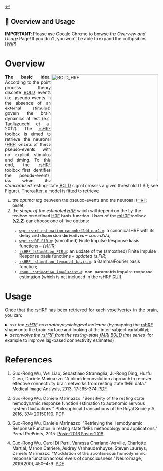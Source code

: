 <a href="https://github.com/compneuro-da/rsHRF/blob/update/README.md#table-of-contents">:leftwards_arrow_with_hook:</a> <br>

📖  Overview and Usage
----
__IMPORTANT__: Please use Google Chrome to browse the _Overview and Usage_ Page! If you don't, you won't be able to expand the collapsibles. [<abbr title="Work In Progress"><i>WIP</i></abbr>]

# Overview 
 <img align="right" src="https://github.com/guorongwu/rsHRF/raw/master/docs/example_hrf.png" alt="BOLD_HRF" width="350"/> <!-- find other image to illustrate pseudo-point process + code to produce it -->
<p align="justify"><b>The basic idea.</b> According to the point process theory discrete <abbr title="Blood Oxygenation Level Dependent">BOLD</abbr> events (i.e. pseudo-events in the absence of an external stimulus) govern the brain dynamics at rest (e.g. Tagliazucchi et al. 2012). The <abbr title="resting-state hemodynamic response function">rsHRF</abbr> toolbox is aimed to retrieve the neuronal (<abbr title="hemodynamic response function">HRF</abbr>) onsets of these pseudo-events with no explicit stimulus and timing. To this end, the <abbr title="resting-state hemodynamic response function">rsHRF</abbr> toolbox first identifies the pseudo-events, i.e. when the <i>standardized</i> resting-state <abbr title="Blood Oxygenation Level Dependent">BOLD</abbr> signal crosses a given threshold (1 SD; see Figure). Thereafter, a model is fitted to retrieve: <ol>
<li>the <i>optimal lag</i> between the pseudo-events and the neuronal (<abbr title="hemodynamic response function">HRF</abbr>) onset; </li>
 <li>the <i>shape of the estimated <abbr title="hemodynamic response function">HRF</abbr></i> which will depend on the by-the-toolbox predefined <abbr title="hemodynamic response function">HRF</abbr> basis function. Users of the <abbr title="resting-state hemodynamic response function">rsHRF</abbr> toolbox (<a href=""><b>v2.2</b></a>) can choose one of five options:</li><ul>
<li><a href="https://github.com/compneuro-da/rsHRF/blob/master/wgr_rshrf_estimation_canonhrf2dd_par2.m"><code>wgr_rshrf_estimation_canonhrf2dd_par2.m</code></a>: a canonical HRF with its delay and dispersion derivatives – <i>canon2dd</i>;</li>
<li><a href="https://github.com/compneuro-da/rsHRF/blob/master/wgr_rsHRF_FIR.m"><code>wgr_rsHRF_FIR.m</code></a>: (smoothed) Finite Impulse Response basis functions – <i>(s)FIR</i>;</li>
<li><a href="https://github.com/compneuro-da/rsHRF/blob/update/code/rsHRF_estimation_FIR.m"><code>rsHRF_estimation_FIR.m</code></a>: an update of the (smoothed) Finite Impulse Response basis functions – <i>updated (s)FIR</i>;</li>
<li><a href="https://github.com/compneuro-da/rsHRF/blob/update/code/rsHRF_estimation_temporal_basis.m"><code>rsHRF_estimation_temporal_basis.m</code></a>: a Gamma/Fourier basis function;</li>
<li><a href="https://github.com/compneuro-da/rsHRF/blob/update/code/rsHRF_estimation_impulseest.m"><code>rsHRF_estimation_impulseest.m</code></a>: non-parametric impulse response estimation (which is not included in the rsHRF <abbr title="graphical user interface">GUI</abbr>).</li>
</ul></ol></p>

# Usage 
<p align="justify">Once that the <abbr title="resting-state hemodynamic response function">rsHRF</abbr> has been retrieved for each voxel/vertex in the brain, you can:
 
<details><summary><i>use the <abbr title="resting-state hemodynamic response function">rsHRF</abbr> as a pathophysiological indicator</i> (by mapping the <abbr title="resting-state hemodynamic response function">rsHRF</abbr> shape onto the brain surface and looking at the inter-subject variability);<!--[[4](https://github.com/compneuro-da/rsHRF_data/raw/master/docs/2019_NI.pdf)]--></summary><br>

<img align="right" src="https://github.com/guorongwu/rsHRF/raw/master/docs/FIR_Height_full_layout.png" alt="HRF_map" width="350"/>
<p align="justify">The shape of the <abbr title="resting-state hemodynamic response function">rsHRF</abbr> can be characterized by <b>three parameters</b>, namely response height (<abbr title="response height"><i>RH</i></abbr>), time to peak (<abbr title="time to peak"><i>TTP</i></abbr>), and Full Width at Half Maximum (<abbr title="Full Width at Half Maximum"><i>FWHM</i></abbr>). Each of these parameters can be mapped onto the brain surface (see Figure for an example: full brain map of the response height estimated using the Finite Impulse Response basis functions). Note that the full brain map covers the full brain surface, including white matter and <abbr title="cerebrospinal fluid">CSF</abbr>. For more information, head over to the WORKFLOW page!</p> <!-- With the <a href="https://afni.nimh.nih.gov/pub/dist/doc/program_help/3dMVM.html">3dMVM function</a> embedded in AFNI, a multivariate analysis can be run in which these three parameters are modeled as multiple, simultaneous response variables (Chen, Adleman, Saad, Leibenluft, & Cox, 2014). -->
 
<!-- , including white matter,-->

</details>

<details><summary><i>deconvolve the <abbr title="resting-state hemodynamic response function">rsHRF</abbr> from the resting-state <abbr title="functional Magnetic Resonance Imaging">fMRI</abbr> <abbr title="Blood Oxygenation Level Dependent">BOLD</abbr> time series</i> (for example to improve lag-based connectivity estimates);</summary><br>
 
<p align="justify">The shape of the <abbr title="resting-state hemodynamic response function">rsHRF</abbr>, and thus the time to peak (<abbr title="time to peak"><i>TTP</i></abbr>), differs for each voxel/vertex in the brain. As a result, two different voxels/vertices with pseudo-events at the same time might have disparate neuronal <abbr title="resting-state hemodynamic response function">rsHRF</abbr> onsets (for a schematic example, see Figure). Using non-deconvolved resting-state <abbr title="functional Magnetic Resonance Imaging">fMRI</abbr> <abbr title="Blood Oxygenation Level Dependent">BOLD</abbr> signal might therefore interpose confounders on temporal precedence, which can deteriorate lag-based connectivity estimates (e.g. functional connectivity). <!--As functional connectivity analysis is built on associating BOLD events on two different spatial locations but at the same time; eliminating these confounders is of essence [REF]. -->
 
</details>

<!--
<b>rsHRF deconvolution.</b> Improve lag-based connectivity estimates.
<b>rsHRF retrieval.</b> The rsHRF shape as a pathophysiological indicator. -->
<!-- <details><summary><b></b></summary>
</details> -->
<!--rsHRF different for each voxel in the brain [REF].-->

<!--
<p align="justify"><b>use shape as a biomarker</b>to retrieve the shape of the HRF concretized by three HRF parameters (see Figure 4); thee then use them in multivariate model; or look at some of them sepatetely
, or one can map the shape parameters everywhere in the brain (including white matter), and use the shape as a pathophysiological indicator [[4](https://github.com/compneuro-da/rsHRF_data/raw/master/docs/2019_NI.pdf)]. </p>
-->
<!-- collapsible -->
<!--
<p align="justify"><b>eliminate time-lag confounds.</b> Once that the HRF has been retrieved for each voxel/vertex, it can be deconvolved from the time series (for example to improve lag-based connectivity estimates)
  to deconvolve the resting-state signal and ilimante timing confounds (as the HRF shape is different for each voxel in the brain, the time to peak is different as well; therefore even as two voxels would have a pseudo-event at the same time, the timing of the corresponding neuronal events might not coincide (see FIgure 3 as an example). As functional connectivity analysis is built on associating BOLD events on two different spatial locations but at the same time; elliminating such time confounds is of essence [REF].</p>
-->

<!--
  the canonical shape with two derivatives, Gamma functions, Fourier set (Hanning), or a (smooth) Finite Impulse Response. -->
  
  <!--
  [[4](https://github.com/compneuro-da/rsHRF_data/raw/master/docs/2019_NI.pdf)] -->

# References

<!-- Chen, G., Adleman, N. E., Saad, Z. S., Leibenluft, E., & Cox, R. W. (2014). Applications of multivariate modeling to neuroimaging group analysis: A comprehensive alternative to univariate general linear model. NeuroImage, 99, 571-588. https://doi.org/10.1016/j.neuroimage.2014.06.027  -->

1. Guo-Rong Wu, Wei Liao, Sebastiano Stramaglia, Ju-Rong Ding, Huafu Chen, Daniele Marinazzo. "A blind deconvolution approach to recover effective connectivity brain networks from resting state fMRI data." Medical Image Analysis, 2013, 17:365-374. [PDF](https://github.com/compneuro-da/rsHRF_data/raw/master/docs/2013_MIA.pdf)

2. Guo-Rong Wu, Daniele Marinazzo. "Sensitivity of the resting state hemodynamic response function estimation to autonomic nervous system fluctuations." Philosophical Transactions of the Royal Society A, 2016, 374: 20150190. [PDF](https://github.com/compneuro-da/rsHRF_data/raw/master/docs/2016_PTA.pdf)

3. Guo-Rong Wu, Daniele Marinazzo. "Retrieving the Hemodynamic Response Function in resting state fMRI: methodology and applications." PeerJ PrePrints, 2015. [Poster2016](https://github.com/compneuro-da/rsHRF_data/raw/master/docs/poster_OHBM2016_HRF.pdf),[Poster2018](https://github.com/compneuro-da/rsHRF_data/raw/master/docs/rs_HRF_OHBM2018_Daniele.pdf)

4. Guo-Rong Wu, Carol Di Perri, Vanessa Charland-Verville, Charlotte Martial, Manon Carriere, Audrey Vanhaudenhuyse, Steven Laureys, Daniele Marinazzo. “Modulation of the spontaneous hemodynamic response function across levels of consciousness.” Neuroimage, 2019(200), 450–459. [PDF](https://github.com/compneuro-da/rsHRF_data/raw/master/docs/2019_NI.pdf)
